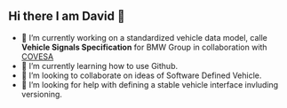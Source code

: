 ## Hi there I am David 👋

- 🔭 I’m currently working on a standardized vehicle data model, calle **Vehicle Signals Specification** for BMW Group in collaboration with [COVESA](https://github.com/COVESA/vehicle_signal_specification)
- 🌱 I’m currently learning how to use Github.
- 👯 I’m looking to collaborate on ideas of Software Defined Vehicle.
- 🤔 I’m looking for help with defining a stable vehicle interface invluding versioning.

<!--
**DavidMatzek/DavidMatzek** is a ✨ _special_ ✨ repository because its `README.md` (this file) appears on your GitHub profile.

Here are some ideas to get you started:

- 🔭 I’m currently working on ...
- 🌱 I’m currently learning ...
- 👯 I’m looking to collaborate on ...
- 🤔 I’m looking for help with ...
- 💬 Ask me about ...
- 📫 How to reach me: ...
- 😄 Pronouns: ...
- ⚡ Fun fact: ...
-->
